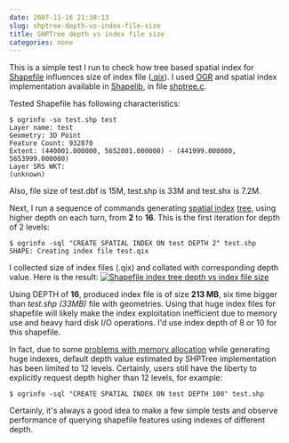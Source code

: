 ```yaml
---
date: 2007-11-16 21:38:13
slug: shptree-depth-vs-index-file-size
title: SHPTree depth vs index file size
categories: none
---
```


This is a simple test I run to check how tree based spatial index for [Shapefile](http://en.wikipedia.org/wiki/Shapefile) influences size of index file ([.qix](http://mapserver.gis.umn.edu/cgi-bin/wiki.pl?ShpTree)). I used [OGR](http://en.wikipedia.org/wiki/GDAL) and spatial index implementation available in [Shapelib](http://shapelib.maptools.org/), in file [shptree.c](http://trac.osgeo.org/gdal/browser/trunk/gdal/ogr/ogrsf_frmts/shape/shptree.c).





Tested Shapefile has following characteristics: 

    
    $ ogrinfo -so test.shp test
    Layer name: test
    Geometry: 3D Point
    Feature Count: 932870
    Extent: (440001.000000, 5652001.000000) - (441999.000000, 5653999.000000)
    Layer SRS WKT:
    (unknown)
    


Also, file size of test.dbf is 15M, test.shp is 33M and test.shx is 7.2M.






Next, I run a sequence of commands generating [spatial index](http://en.wikipedia.org/wiki/Spatial_index) [tree](http://en.wikipedia.org/wiki/Tree_data_structure), using higher depth on each turn, from **2** to **16**. This is the first iteration for depth of 2 levels:

    
    
    $ ogrinfo -sql "CREATE SPATIAL INDEX ON test DEPTH 2" test.shp
    SHAPE: Creating index file test.qix
    








I collected size of index files (.qix) and collated with corresponding depth value. Here is the result:
[![Shapefile index tree depth vs index file size](http://farm3.static.flickr.com/2250/2037874907_14c90b8da5_o.png)](http://www.flickr.com/photos/mloskot/2037874907/)






Using DEPTH of **16**, produced index file is of size **213 MB**, six time bigger than _test.shp (33MB)_ file with geometries. Using that huge index files for shapefile will likely make the index exploitation inefficient due to memory use and heavy hard disk I/O operations. I'd use index depth of 8 or 10 for this shapefile.





In fact, due to some [problems with memory allocation](http://trac.osgeo.org/gdal/ticket/1594) while generating huge indexes, default depth value estimated by SHPTree implementation has been limited to 12 levels. Certainly, users still have the liberty to explicitly request depth higher than 12 levels, for example:

    
    
    $ ogrinfo -sql "CREATE SPATIAL INDEX ON test DEPTH 100" test.shp
    








Certainly, it's always a good idea to make a few simple tests and observe performance of querying shapefile features using indexes of different depth.
